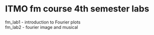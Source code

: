 # ITMO fm course 4th semester labs  
fm_lab1 - introduction to Fourier plots  
fm_lab2 - fourier image and musical  
